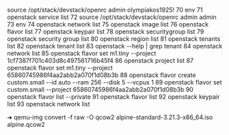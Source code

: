 source /opt/stack/devstack/openrc admin olympiakos1925!
   70  env
   71  openstack service list
   72  source /opt/stack/devstack/openrc admin admin
   73  env
   74  openstack network list
   75  openstack image list
   76  openstack flavor list
   77  openstack keypair list
   78  openstack securitygroup list
   79  openstack security group list
   80  openstack region list
   81  openstack tenants list
   82  openstack tenant list
   83  openstack --help | grep tenant
   84  openstack network list
   85  openstack flavor set  m1.tiny --project 1cf7387f701c403d8c497561716b45f4
   86  openstack project list
   87  openstack flavor set  m1.tiny --project 65860745986f4aa2abb2a070f1d08b3b
   88  openstack flavor create custom.small --id auto --ram 256 --disk 5 --vcpus 1
   89  openstack flavor set custom.small --project 65860745986f4aa2abb2a070f1d08b3b
   90  openstack flavor list --private
   91  openstack flavor list
   92  openstack keypair list
   93  openstack network list



   ➜ qemu-img convert -f raw -O qcow2 alpine-standard-3.21.3-x86_64.iso alpine.qcow2





